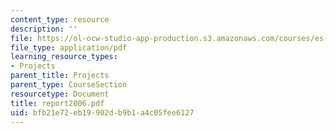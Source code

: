 ```yaml
---
content_type: resource
description: ''
file: https://ol-ocw-studio-app-production.s3.amazonaws.com/courses/es-253-aids-and-poverty-in-africa-spring-2005/bfb21e72eb19902db9b1a4c05fee6127_report2006.pdf
file_type: application/pdf
learning_resource_types:
- Projects
parent_title: Projects
parent_type: CourseSection
resourcetype: Document
title: report2006.pdf
uid: bfb21e72-eb19-902d-b9b1-a4c05fee6127
---
```

